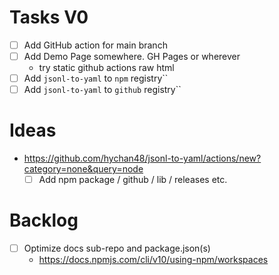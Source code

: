# Tasks V0
* [ ] Add GitHub action for main branch
* [ ] Add Demo Page somewhere. GH Pages or wherever
  * try static github actions raw html
* [ ] Add `jsonl-to-yaml` to `npm` registry``
* [ ] Add `jsonl-to-yaml` to `github` registry``

# Ideas
* https://github.com/hychan48/jsonl-to-yaml/actions/new?category=none&query=node
  * [ ] Add npm package / github / lib / releases etc.

# Backlog
* [ ] Optimize docs sub-repo and package.json(s)
  * https://docs.npmjs.com/cli/v10/using-npm/workspaces